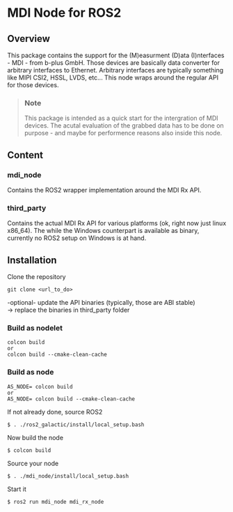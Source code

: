 # MDI Node for ROS2

## Overview
This package contains the support for the (M)easurment (D)ata (I)nterfaces - MDI - from b-plus GmbH. Those devices are basically data converter for arbitrary interfaces to Ethernet. Arbitrary interfaces are typically something like MIPI CSI2, HSSL, LVDS, etc... 
This node wraps around the regular API for those devices.

> ### Note<br>
> This package is intended as a quick start for the intergration of MDI devices. The acutal evaluation of the grabbed data has to be done on purpose - and maybe for performence reasons also inside this node.

## Content

### mdi_node 
Contains the ROS2 wrapper implementation around the MDI Rx API.

### third_party
Contains the actual MDI Rx API for various platforms (ok, right now just linux x86_64). The while the Windows counterpart is available as binary, currently no ROS2 setup on Windows is at hand.

## Installation

Clone the repository
```
git clone <url_to_do>
```

-optional- update the API binaries (typically, those are ABI stable)<br>
-> replace the binaries in third_party folder

### Build as nodelet
```
colcon build
or
colcon build --cmake-clean-cache
```



### Build as node
```
AS_NODE= colcon build
or
AS_NODE= colcon build --cmake-clean-cache
```

If not already done, source ROS2
```
$ . ./ros2_galactic/install/local_setup.bash
```

Now build the node
```
$ colcon build
```

Source your node
```
$ . ./mdi_node/install/local_setup.bash
```

Start it
```
$ ros2 run mdi_node mdi_rx_node
```